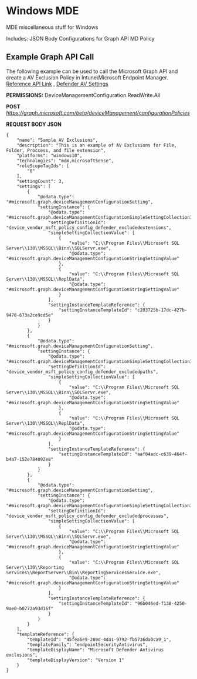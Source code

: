 # Windows MDE

MDE miscellaneous stuff for Windows

Includes: JSON Body Configurations for Graph API MD Policy

## Example Graph API Call
The following example can be used to call the Microsoft Graph API and create a AV Exclusion Policy in Intune\Microsoft Endpoint Manager. [Reference API Link](https://learn.microsoft.com/en-us/graph/api/intune-deviceconfigv2-devicemanagementconfigurationpolicy-create?view=graph-rest-beta "Reference API Link") , [Defender AV Settings](https://learn.microsoft.com/en-us/windows/client-management/mdm/policy-csp-defender "Defender AV Settings Link")

**PERMISSIONS:** DeviceManagementConfiguration.ReadWrite.All

**POST** *https://graph.microsoft.com/beta/deviceManagement/configurationPolicies*

**REQUEST BODY JSON**
```
{
    "name": "Sample AV Exclusions",
    "description": "This is an example of AV Exclusions for File, Folder, Proccess, and file extension",
    "platforms": "windows10",
    "technologies": "mdm,microsoftSense",
    "roleScopeTagIds": [
        "0"
    ],
    "settingCount": 3,
    "settings": [
        {
            "@odata.type": "#microsoft.graph.deviceManagementConfigurationSetting",
            "settingInstance": {
                "@odata.type": "#microsoft.graph.deviceManagementConfigurationSimpleSettingCollectionInstance",
                "settingDefinitionId": "device_vendor_msft_policy_config_defender_excludedextensions",
                "simpleSettingCollectionValue": [
                    {
                        "value": "C:\\Program Files\\Microsoft SQL Server\\130\\MSSQL\\Binn\\SQLServr.exe",
                        "@odata.type": "#microsoft.graph.deviceManagementConfigurationStringSettingValue"
                    },
                    {
                        "value": "C:\\Program Files\\Microsoft SQL Server\\130\\MSSQL\\ReplData",
                        "@odata.type": "#microsoft.graph.deviceManagementConfigurationStringSettingValue"
                    }
                ],
                "settingInstanceTemplateReference": {
                    "settingInstanceTemplateId": "c203725b-17dc-427b-9470-673a2ce9cd5e"
                }
            }
        },
        {
            "@odata.type": "#microsoft.graph.deviceManagementConfigurationSetting",
            "settingInstance": {
                "@odata.type": "#microsoft.graph.deviceManagementConfigurationSimpleSettingCollectionInstance",
                "settingDefinitionId": "device_vendor_msft_policy_config_defender_excludedpaths",
                "simpleSettingCollectionValue": [
                    {
                        "value": "C:\\Program Files\\Microsoft SQL Server\\130\\MSSQL\\Binn\\SQLServr.exe",
                        "@odata.type": "#microsoft.graph.deviceManagementConfigurationStringSettingValue"
                    },
                    {
                        "value": "C:\\Program Files\\Microsoft SQL Server\\130\\MSSQL\\ReplData",
                        "@odata.type": "#microsoft.graph.deviceManagementConfigurationStringSettingValue"
                    }
                ],
                "settingInstanceTemplateReference": {
                    "settingInstanceTemplateId": "aaf04adc-c639-464f-b4a7-152e784092e8"
                }
            }
        },
        {
            "@odata.type": "#microsoft.graph.deviceManagementConfigurationSetting",
            "settingInstance": {
                "@odata.type": "#microsoft.graph.deviceManagementConfigurationSimpleSettingCollectionInstance",
                "settingDefinitionId": "device_vendor_msft_policy_config_defender_excludedprocesses",
                "simpleSettingCollectionValue": [
                    {
                        "value": "C:\\Program Files\\Microsoft SQL Server\\130\\MSSQL\\Binn\\SQLServr.exe",
                        "@odata.type": "#microsoft.graph.deviceManagementConfigurationStringSettingValue"
                    },
                    {
                        "value": "C:\\Program Files\\Microsoft SQL Server\\130\\Reporting Services\\ReportServer\\Bin\\ReportingServicesService.exe",
                        "@odata.type": "#microsoft.graph.deviceManagementConfigurationStringSettingValue"
                    }
                ],
                "settingInstanceTemplateReference": {
                    "settingInstanceTemplateId": "96b046ed-f138-4250-9ae0-b0772a93d16f"
                }
            }
        }
    ],
    "templateReference": {
        "templateId": "45fea5e9-280d-4da1-9792-fb5736da0ca9_1",
        "templateFamily": "endpointSecurityAntivirus",
        "templateDisplayName": "Microsoft Defender Antivirus exclusions",
        "templateDisplayVersion": "Version 1"
    }
}
```
